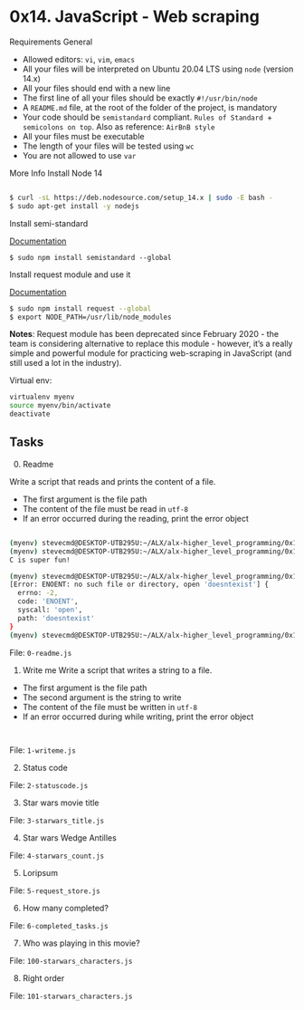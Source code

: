 # 0x14. JavaScript - Web scraping

Requirements
General

- Allowed editors: `vi`, `vim`, `emacs`
- All your files will be interpreted on Ubuntu 20.04 LTS using `node` (version 14.x)
- All your files should end with a new line
- The first line of all your files should be exactly `#!/usr/bin/node`
- A `README.md` file, at the root of the folder of the project, is mandatory
- Your code should be `semistandard` compliant. `Rules of Standard `+ `semicolons on top`. Also as reference: `AirBnB style`
- All your files must be executable
- The length of your files will be tested using `wc`
- You are not allowed to use `var`

More Info
Install Node 14
```sh

$ curl -sL https://deb.nodesource.com/setup_14.x | sudo -E bash -
$ sudo apt-get install -y nodejs
```

Install semi-standard

[Documentation](https://github.com/standard/semistandard)


`$ sudo npm install semistandard --global`

Install request module and use it

[Documentation](https://github.com/request/request)

```sh
$ sudo npm install request --global
$ export NODE_PATH=/usr/lib/node_modules
```

<b>Notes</b>: Request module has been deprecated since February 2020 - the team is considering alternative to replace this module - however, it’s a really simple and powerful module for practicing web-scraping in JavaScript (and still used a lot in the industry).

Virtual env:
```sh
virtualenv myenv
source myenv/bin/activate
deactivate
```

## Tasks
0. Readme

Write a script that reads and prints the content of a file.

* The first argument is the file path
* The content of the file must be read in `utf-8`
* If an error occurred during the reading, print the error object


```sh

(myenv) stevecmd@DESKTOP-UTB295U:~/ALX/alx-higher_level_programming/0x14-javascript-web_scraping$ chmod +x 0-readme.js 
(myenv) stevecmd@DESKTOP-UTB295U:~/ALX/alx-higher_level_programming/0x14-javascript-web_scraping$ ./0-readme.js cisfun
C is super fun!

(myenv) stevecmd@DESKTOP-UTB295U:~/ALX/alx-higher_level_programming/0x14-javascript-web_scraping$ ./0-readme.js doesntexist
[Error: ENOENT: no such file or directory, open 'doesntexist'] {
  errno: -2,
  code: 'ENOENT',
  syscall: 'open',
  path: 'doesntexist'
}
(myenv) stevecmd@DESKTOP-UTB295U:~/ALX/alx-higher_level_programming/0x14-javascript-web_scraping$ semistandard 0-readme.js

```

File: `0-readme.js`

1. Write me 
Write a script that writes a string to a file.

- The first argument is the file path
- The second argument is the string to write
- The content of the file must be written in `utf-8`
- If an error occurred during while writing, print the error object

```sh



```

File: `1-writeme.js`

2. Status code 



File: `2-statuscode.js`

3. Star wars movie title




File: `3-starwars_title.js`

4. Star wars Wedge Antilles




File: `4-starwars_count.js`

5. Loripsum




File: `5-request_store.js`


6. How many completed?




File: `6-completed_tasks.js`

7. Who was playing in this movie?



File: `100-starwars_characters.js`

8. Right order



File: `101-starwars_characters.js`